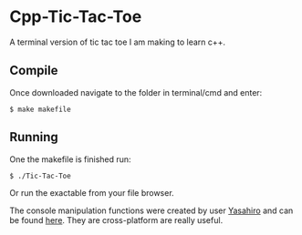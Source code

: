 Cpp-Tic-Tac-Toe
===============

A terminal version of tic tac toe I am making to learn c++.

## Compile
Once downloaded navigate to the folder in terminal/cmd and enter:

    $ make makefile

## Running
One the makefile is finished run:
 
    $ ./Tic-Tac-Toe

Or run the exactable from your file browser.

The console manipulation functions were created by user [Yasahiro](https://github.com/Yasahiro) and can be found [here](https://github.com/Yasahiro/console). They are cross-platform are really useful.